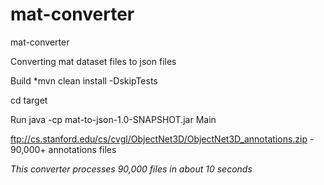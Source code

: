 # mat-converter
mat-converter

Converting mat dataset files to json files

Build *mvn clean install -DskipTests

cd target

Run java -cp mat-to-json-1.0-SNAPSHOT.jar Main <path-to-annotations-folder> <path-to-some-tmp-folder> <path-to-target-folder>

ftp://cs.stanford.edu/cs/cvgl/ObjectNet3D/ObjectNet3D_annotations.zip - 90,000+ annotations files 

*This converter processes 90,000 files in about 10 seconds*
